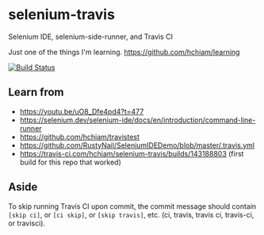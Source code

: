 # selenium-travis
Selenium IDE, selenium-side-runner, and Travis CI

Just one of the things I'm learning. <https://github.com/hchiam/learning>

[![Build Status](https://travis-ci.com/hchiam/selenium-travis.svg?branch=master)](https://travis-ci.com/hchiam/selenium-travis)

## Learn from

* <https://youtu.be/uO8_Dfe4pd4?t=477>
* <https://selenium.dev/selenium-ide/docs/en/introduction/command-line-runner>
* <https://github.com/hchiam/travistest>
* <https://github.com/RustyNail/SeleniumIDEDemo/blob/master/.travis.yml>
* <https://travis-ci.com/hchiam/selenium-travis/builds/143188803> (first build for this repo that worked)

## Aside

To skip running Travis CI upon commit, the commit message should contain `[skip ci]`, or `[ci skip]`, or `[skip travis]`, etc. (ci, travis, travis ci, travis-ci, or travisci).
